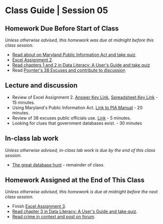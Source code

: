# Class Guide | Session 05

## Homework Due Before Start of Class
*Unless otherwise advised, this homework was due at midnight before this class session.*

* [Read about on Maryland Public Information Act and take quiz](../04/04-Homework-Assigned/C-PIA-readings.md).
* [Excel Assignment 2](../04/04-Homework-Assigned/A-excel-assignment-2.md).
* [Read chapters 1 and 2 in Data Literacy: A User's Guide and take quiz](../04/04-Homework-Assigned/B-data-literacy-reading-quiz-ch-1+2.md)
* Read [Poynter's 38 Excuses and contribute to discussion](https://umd.instructure.com/courses/1259604/discussion_topics/3575074)

## Lecture and discussion

* Review of Excel Assignment 2. [Answer Key Link](../04/04-Homework-Assigned/A-excel-assignment-2-key.md), [Spreadsheet Key Link](../04/04-Homework-Assigned/data/school_lunch_2018_key.xlsx) - 15 minutes.
* Using Maryland's Public Information Act. [Link to PIA Manual](http://www.marylandattorneygeneral.gov/OpenGov%20Documents/PIA_manual_printable.pdf) - 20 minutes.
* Review of 38 excuses public officials use. [Link](https://umd.instructure.com/courses/1259604/discussion_topics/3575074) - 5 minutes.
* Looking for clues that government databases exist. - 30 minutes

## In-class lab work
*Unless otherwise advised, in-class lab work is due by the end of this class session.*   

* [The great database hunt](05-In-Class-Lab/05-database-hunt.md) - remainder of class.

## Homework Assigned at the End of This Class
*Unless otherwise advised, this homework is due at midnight before the next class session.*   
* Finish [Excel Assignment 3](05-Homework-Assigned/A-excel-assignment-3.md).
* [Read chapter 3 in Data Literacy: A User's Guide and take quiz](05-Homework-Assigned/B-data-literacy-reading-quiz-ch-3.md).
* [Read crime in context and post on forum](05-Homework-Assigned/C-crime-in-context-discussion.md).
